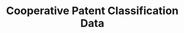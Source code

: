 ---
bigquery: https://console.cloud.google.com/bigquery?p=patents-public-data&d=cpc&page=dataset
citation: '“Cooperative Patent Classification” by the EPO and USPTO, for public use. '
contributors: EPO, USPTO
cost: None
description: Cooperative Patent Classification Data contains the scheme and definitions
  of the Cooperative Patent Classification system for classifying patent documents.
  The CPC is the result of a partnership between the EPO and the USPTO in their joint
  effort to develop a common, internationally compatible classification system for
  technical documents, in particular patent publications, which will be used by both
  offices in the patent granting process
documentation: https://www.cooperativepatentclassification.org/cpcSchemeAndDefinitions
last_edit: Mon, 04 Apr 2022 19:07:06 GMT
location: https://www.cooperativepatentclassification.org/index
maintained_by: USPTO, EPO
schema_fields: '[''limitingReferences'', ''not_allocatable'', ''ipcConcordant'', ''symbol'',
  ''titleFull'', ''date_revised'', ''parents'', ''limiting_references'', ''residualReferences'',
  ''breakdown_code'', ''title_part'', ''residual_references'', ''applicationReferences'',
  ''sizeCache'', ''status'', ''titlePart'', ''title_full'', ''level'', ''ipc_concordant'',
  ''notAllocatable'', ''childGroups'', ''children'', ''informative_references'', ''dateRevised'',
  ''additional_only'', ''glossary'', ''definition'', ''application_references'', ''informativeReferences'',
  ''synonyms'', ''child_groups'', ''breakdownCode'']'
shortname: cooperative_patent_classification
tags:
- patents
- science
title: Cooperative Patent Classification Data
uuid: 984374a7-16e9-4b35-9445-458daceb01bf
---